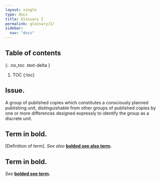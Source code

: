 ```yaml
---
layout: single
type: docs
title: Glossary I
permalink: glossary/I/
sidebar:
  nav: "docs"
---
```


## Table of contents
{: .no_toc .text-delta }

1. TOC
{:toc}

## **Issue.**
A group of published copies which constitutes a consciously planned publishing unit, distinguishable from other groups of published copies by one or more differences designed expressly to identify the group as a discrete unit.

## **Term in bold.** 
[Definition of term]. *See also* **[bolded see also term](/DCRMR/glossary/Letter/#bolded-see-also-term).**

## **Term in bold.**
*See* **[bolded see term](/DCRMR/glossary/Letter/#bolded-see-also-term).**